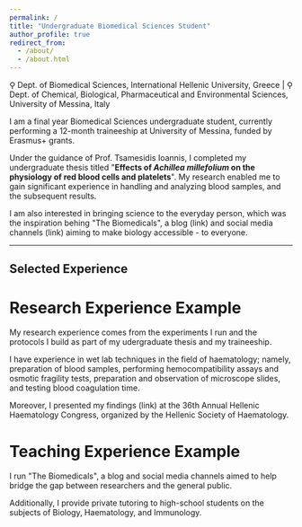 ```yaml
---
permalink: /
title: "Undergraduate Biomedical Sciences Student"
author_profile: true
redirect_from: 
  - /about/
  - /about.html
---
```


⚲ Dept. of Biomedical Sciences, International Hellenic University, Greece | ⚲ Dept. of Chemical, Biological, Pharmaceutical and Environmental Sciences, University of Messina, Italy

I am a final year Biomedical Sciences undergraduate student, currently performing a 12-month traineeship at University of Messina, funded by Erasmus+ grants.

Under the guidance of Prof. Tsamesidis Ioannis, I completed my undergraduate thesis titled "**Effects of *Achillea millefolium* on the physiology of red blood cells and platelets**". My research enabled me to gain significant experience in handling and analyzing blood samples, and the subsequent results.

I am also interested in bringing science to the everyday person, which was the inspiration behing "The Biomedicals", a blog (link) and social media channels (link) aiming to make biology accessible - to everyone.

---

## Selected Experience


# Research Experience Example

My research experience comes from the experiments I run and the protocols I build as part of my udergraduate thesis and my traineeship.

I have experience in wet lab techniques in the field of haematology; namely, preparation of blood samples, performing hemocompatibility assays and osmotic fragility tests, preparation and observation of microscope slides, and testing blood coagulation time. 

Moreover, I presented my findings (link) at the 36th Annual Hellenic Haematology Congress, organized by the Hellenic Society of Haematology.


# Teaching Experience Example

I run "The Biomedicals", a blog and social media channels aimed to help bridge the gap between researchers and the general public.

Additionally, I provide private tutoring to high-school students on the subjects of Biology, Haematology, and Immunology.
